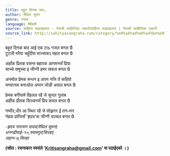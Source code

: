 ```yaml
---
title: बहूत दिनक बाद…
author: मैथिल सुमन
genre: गजल
language: मैथिली
source: साहित्य सङ्ग्रहालय - नेपाली साहित्यिक भकारीसाहित्य सङ्ग्रहालय | नेपाली साहित्यिक भकारी
source_link: http://sahityasangraha.com/category/%e0%a4%ad%e0%a4%be%e0%a4%b7%e0%a4%be-%e0%a4%ad%e0%a4%be%e0%a4%b7%e0%a5%80-%e0%a4%b8%e0%a4%be%e0%a4%b9%e0%a4%bf%e0%a4%a4%e0%a5%8d%e0%a4%af/%e0%a4%ae%e0%a5%88%e0%a4%a5%e0%a4%bf%e0%a4%b2%e0%a5%80-%e0%a4%b0%e0%a4%9a%e0%a4%a8%e0%a4%be/
---
```


बहूत दिनक बाद आई एक टाs गजल बनल छै  
टुटली मरैया चहूँदीस सज्जाकऽ महल बनल छै

अहाँक प्रितक वसन्त बहारक आगमनसँ प्रिया  
साच्चे समुच्चा इ जीन्गी हमर सफल बनल छै

अनमोल प्रेमक बन्धन इ अपन नजि तें कहियो  
भगवानक बनाओल अप्पन जोडी असल बनल छै

प्रेमक बगीयामे खिलल रहै जे सुन्दर गुलाब  
अहींक प्रीतक सिञ्चनसँ प्रिय कमल बनल छै

गम्भीर,धीर आ स्थिर रहै जे सोझगर ई तन-मन  
नेहक प्राप्तिसँ 'हृदय'क जीन्गी चञ्चल बनल छै

*-हृदय नारायण यादव(मैथिल सुमन)*  
*धनगढीमाई-१०,श्यामपुर(सिरहा)*  
*लहान-७,सिरहा*

**(स्रोत : रचनाकार स्वयंले '<a href="mailto:Kritisangraha@gmail.com" class="email">Kritisangraha@gmail.com</a>' मा पठाईएको । )**
